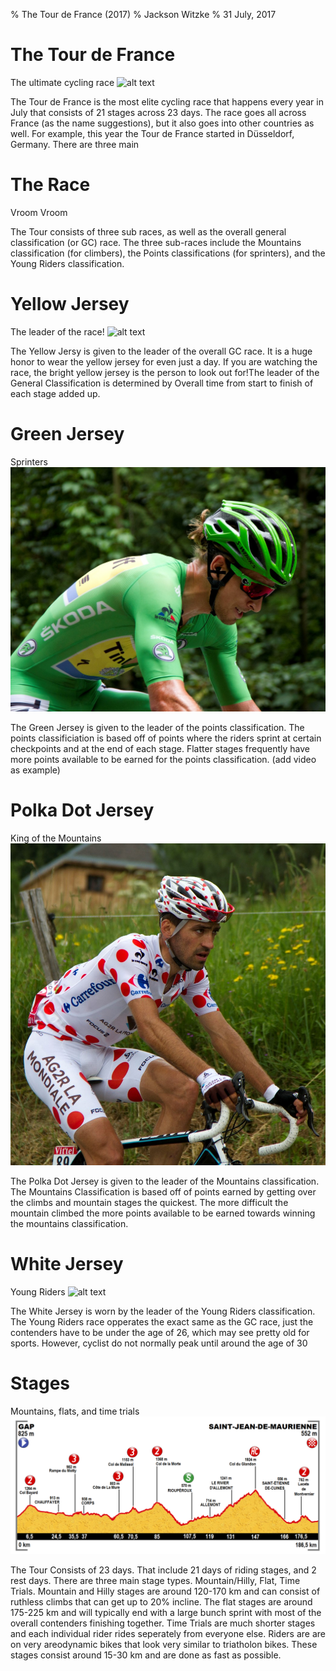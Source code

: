 % The Tour de France (2017) 
% Jackson Witzke
% 31 July, 2017

# The Tour de France

The ultimate cycling race
![alt text](images/tdf.jpg)

<aside class="notes">
The Tour de France is the most elite cycling race that happens every year in July that consists of 21 stages across 23 days. The race goes all across France (as the name suggestions), but it also goes into other countries as well. For example, this year the Tour de France started in Düsseldorf, Germany. There are three main 
</aside>

# The Race

Vroom Vroom
<aside class="notes">
The Tour consists of three sub races, as well as the overall general classification (or GC) race. The three sub-races include the Mountains classification (for climbers), the Points classifications (for sprinters), and the Young Riders classification. 
</aside>

# Yellow Jersey

The leader of the race!
![alt text](images/Le_Tour_de_France_2015_Stage_21_(19992420998).jpg)

<aside class="notes">
The Yellow Jersy is given to the leader of the overall GC race. It is a huge honor to wear the yellow jersey for even just a day. If you are watching the race, the bright yellow jersey is the person to look out for!The leader of the General Classification is determined by Overall time from start to finish of each stage added up.
</aside>

# Green Jersey

Sprinters
![alt text](images/Tour_de_France_2016,_sagan_(28595458545).jpg)

<aside class="notes">
The Green Jersey is given to the leader of the points classification. The points classificiation is based off of points where the riders sprint at certain checkpoints and at the end of each stage. Flatter stages frequently have more points available to be earned for the points classification. (add video as example)
</aside>

# Polka Dot Jersey

King of the Mountains
![alt text](images/Tour_de_France_2013,_bollentrui_christophe_riblon_(14869792235).jpg)

<aside class="notes">
The Polka Dot Jersey is given to the leader of the Mountains classification. The Mountains Classification is based off of points earned by getting over the climbs and mountain stages the quickest. The more difficult the mountain climbed the more points available to be earned towards winning the mountains classification.  
</aside>

# White Jersey

Young Riders
![alt text](images/Nairo_Quintana,_TDF_2015,_\303\251tape_13,_Montgiscard.jpg)
<aside class="notes">
The White Jersey is worn by the leader of the Young Riders classification. The Young Riders race opperates the exact same as the GC race, just the contenders have to be under the age of 26, which may see pretty old for sports. However, cyclist do not normally peak until around the age of 30 
</aside>

# Stages

Mountains, flats, and time trials
![alt text](images/Profile_stage_18_Tour_de_France_2015.png)

<aside class="notes">
The Tour Consists of 23 days. That include 21 days of riding stages, and 2 rest days. There are three main stage types. Mountain/Hilly, Flat, Time Trials. Mountain and Hilly stages are around 120-170 km and can consist of ruthless climbs that can get up to 20% incline. The flat stages are around 175-225 km and will typically end with a large bunch sprint with most of the overall contenders finishing together. Time Trials are much shorter stages and each individual rider rides seperately from everyone else. Riders are are on very areodynamic bikes that look very similar to triatholon bikes. These stages consist around 15-30 km and are done as fast as possible.
</aside>

